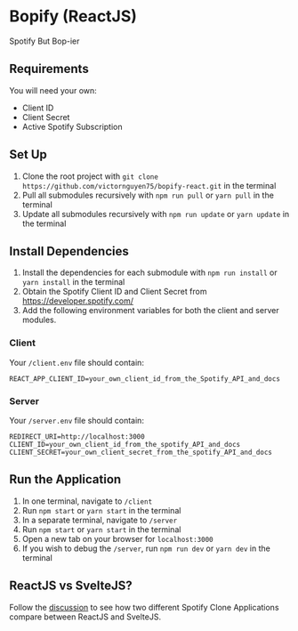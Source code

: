 # Bopify (ReactJS)

Spotify But Bop-ier

## Requirements

You will need your own:

- Client ID
- Client Secret
- Active Spotify Subscription

## Set Up

1. Clone the root project with `git clone https://github.com/victornguyen75/bopify-react.git` in the terminal
2. Pull all submodules recursively with `npm run pull` or `yarn pull` in the terminal
3. Update all submodules recursively with `npm run update` or `yarn update` in the terminal

## Install Dependencies

1. Install the dependencies for each submodule with `npm run install` or `yarn install` in the terminal
2. Obtain the Spotify Client ID and Client Secret from https://developer.spotify.com/
3. Add the following environment variables for both the client and server modules.

### Client

Your `/client.env` file should contain:

```
REACT_APP_CLIENT_ID=your_own_client_id_from_the_Spotify_API_and_docs
```

### Server

Your `/server.env` file should contain:

```
REDIRECT_URI=http://localhost:3000
CLIENT_ID=your_own_client_id_from_the_spotify_API_and_docs
CLIENT_SECRET=your_own_client_secret_from_the_spotify_API_and_docs
```

## Run the Application

1. In one terminal, navigate to `/client`
2. Run `npm start` or `yarn start` in the terminal
3. In a separate terminal, navigate to `/server`
4. Run `npm start` or `yarn start` in the terminal
5. Open a new tab on your browser for `localhost:3000`
6. If you wish to debug the `/server`, run `npm run dev` or `yarn dev` in the terminal

## ReactJS vs SvelteJS?

Follow the [discussion](https://github.com/victornguyen75/bopify-svelte/discussions/1) to see how two different Spotify Clone Applications compare between ReactJS and SvelteJS.
